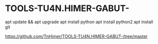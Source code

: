# TOOLS-TU4N.HIMER-GABUT-
apt update && apt upgrade
apt install python
apt install python2
apt install git

https://github.com/TnHimer/TOOLS-TU4N.HIMER-GABUT-/tree/master



